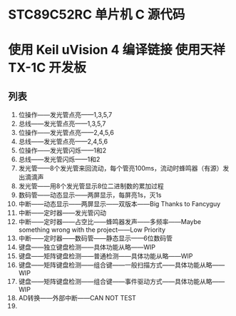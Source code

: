 # STC89C52RC 单片机 C 源代码
# 使用 Keil uVision 4 编译链接  使用天祥 TX-1C 开发板

## 列表
1. 位操作——发光管点亮——1,3,5,7
2. 总线——发光管点亮——1,3,5,7
3. 位操作——发光管点亮——2,4,5,6
4. 总线——发光管点亮——2,4,5,6
5. 位操作——发光管闪烁——1和2
6. 总线——发光管闪烁——1和2
7. 发光管——8个发光管来回流动，每个管亮100ms，流动时蜂鸣器（有源）发出滴滴声
8. 发光管——用8个发光管显示8位二进制数的累加过程
9. 数码管——动态显示——两屏显示，每屏亮1s，灭1s
10. 中断——动态显示——两屏显示——双版本——Big Thanks to Fancyguy
11. 中断——定时器——发光管闪动
12. 中断——定时器——占空比——蜂鸣器发声——多频率——Maybe something wrong with the project——Low Priority
13. 中断——定时器——数码管——静态显示——6位数码管
14. 键盘——独立键盘检测——具体功能从略——WIP
15. 键盘——矩阵键盘检测——普通检测——具体功能从略——WIP
16. 键盘——矩阵键盘检测——组合键——一般扫描方式——具体功能从略——WIP
17. 键盘——矩阵键盘检测——组合键——事件驱动方式——具体功能从略——WIP
18. AD转换——外部中断——CAN NOT TEST
19. 

